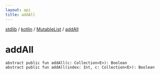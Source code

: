 ```yaml
---
layout: api
title: addAll
---
```

[stdlib](../../index.md) / [kotlin](../index.md) / [MutableList](index.md) / [addAll](addAll.md)

# addAll

```
abstract public fun addAll(c: Collection<E>): Boolean
abstract public fun addAll(index: Int, c: Collection<E>): Boolean
```
